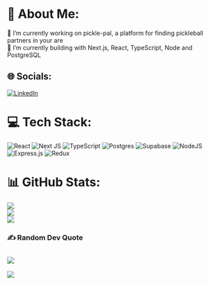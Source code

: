 # 💫 About Me:
🔭 I’m currently working on pickle-pal, a platform for finding pickleball partners in your are<br>🌱 I’m currently building with Next.js, React, TypeScript, Node and PostgreSQL<br>


## 🌐 Socials:
[![LinkedIn](https://img.shields.io/badge/LinkedIn-0077B5?style=for-the-badge&logo=linkedin&logoColor=white)](https://linkedin.com/in/cody-epstein) 

# 💻 Tech Stack:
![React](https://img.shields.io/badge/react-59c3da?style=for-the-badge&logo=react&logoColor=white)  ![Next JS](https://img.shields.io/badge/Next-black?style=for-the-badge&logo=next.js&logoColor=white) ![TypeScript](https://img.shields.io/badge/typescript-%23007ACC.svg?style=for-the-badge&logo=typescript&logoColor=white) ![Postgres](https://img.shields.io/badge/postgres-%23316192.svg?style=for-the-badge&logo=postgresql&logoColor=white) ![Supabase](https://img.shields.io/badge/Supabase-3ECF8E?style=for-the-badge&logo=supabase&logoColor=white) ![NodeJS](https://img.shields.io/badge/node.js-6DA55F?style=for-the-badge&logo=node.js&logoColor=white) ![Express.js](https://img.shields.io/badge/express.js-%23404d59.svg?style=for-the-badge&logo=express&logoColor=%2361DAFB)  ![Redux](https://img.shields.io/badge/redux-%23593d88.svg?style=for-the-badge&logo=redux&logoColor=white)
# 📊 GitHub Stats:
![](https://github-readme-stats.vercel.app/api?username=kepsteen&theme=dark&hide_border=false&include_all_commits=false&count_private=false)<br/>
![](https://github-readme-streak-stats.herokuapp.com/?user=kepsteen&theme=dark&hide_border=false)<br/>
![](https://github-readme-stats.vercel.app/api/top-langs/?username=kepsteen&theme=dark&hide_border=false&include_all_commits=false&count_private=false&layout=compact)

### ✍️ Random Dev Quote
![](https://quotes-github-readme.vercel.app/api?type=horizontal&theme=tokyonight)
---
[![](https://visitcount.itsvg.in/api?id=kepsteen&icon=0&color=3)](https://visitcount.itsvg.in)

<!-- Proudly created with GPRM ( https://gprm.itsvg.in ) -->
